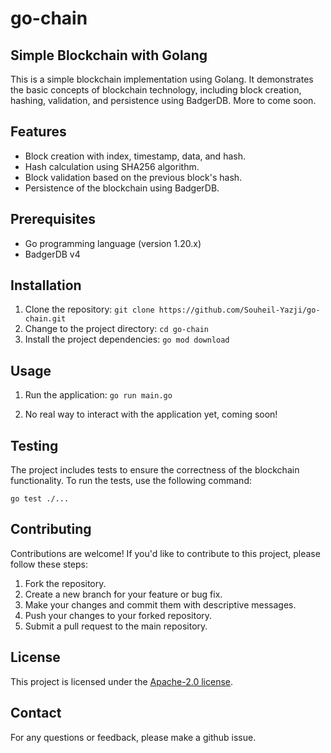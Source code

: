 # go-chain

## Simple Blockchain with Golang

This is a simple blockchain implementation using Golang. It demonstrates the basic concepts of blockchain technology, including block creation, hashing, validation, and persistence using BadgerDB. More to come soon.

## Features

- Block creation with index, timestamp, data, and hash.
- Hash calculation using SHA256 algorithm.
- Block validation based on the previous block's hash.
- Persistence of the blockchain using BadgerDB.

## Prerequisites

- Go programming language (version 1.20.x)
- BadgerDB v4

## Installation

1. Clone the repository: 
```git clone https://github.com/Souheil-Yazji/go-chain.git```
2. Change to the project directory: 
```cd go-chain```
3. Install the project dependencies: 
```go mod download```


## Usage

1. Run the application: 
```go run main.go```

2. No real way to interact with the application yet, coming soon!

## Testing

The project includes tests to ensure the correctness of the blockchain functionality. To run the tests, use the following command:

```go test ./...```


## Contributing

Contributions are welcome! If you'd like to contribute to this project, please follow these steps:

1. Fork the repository.
2. Create a new branch for your feature or bug fix.
3. Make your changes and commit them with descriptive messages.
4. Push your changes to your forked repository.
5. Submit a pull request to the main repository.

## License

This project is licensed under the [Apache-2.0 license](LICENSE).


## Contact

For any questions or feedback, please make a github issue.








